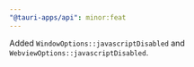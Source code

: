 ```yaml
---
"@tauri-apps/api": minor:feat
---
```


Added `WindowOptions::javascriptDisabled` and `WebviewOptions::javascriptDisabled`.

